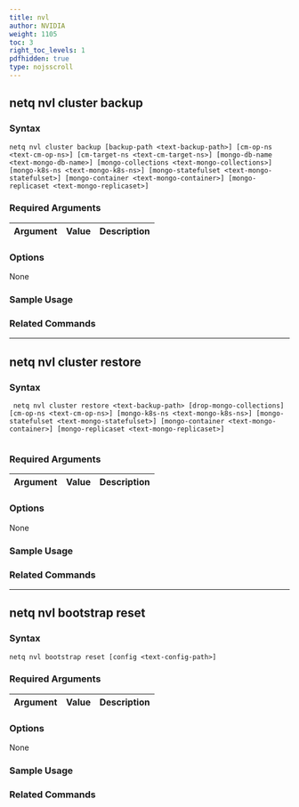 ```yaml
---
title: nvl
author: NVIDIA
weight: 1105
toc: 3
right_toc_levels: 1
pdfhidden: true
type: nojsscroll
---
```

<!-- vale NVIDIA.HeadingTitles = NO -->
<!-- vale off -->
## netq nvl cluster backup
<!-- vale on -->

### Syntax

```
netq nvl cluster backup [backup-path <text-backup-path>] [cm-op-ns <text-cm-op-ns>] [cm-target-ns <text-cm-target-ns>] [mongo-db-name <text-mongo-db-name>] [mongo-collections <text-mongo-collections>] [mongo-k8s-ns <text-mongo-k8s-ns>] [mongo-statefulset <text-mongo-statefulset>] [mongo-container <text-mongo-container>] [mongo-replicaset <text-mongo-replicaset>]

```

### Required Arguments

| Argument | Value | Description |
| ---- | ---- | ---- |


### Options

None

### Sample Usage


### Related Commands


- - -

## netq nvl cluster restore


### Syntax

```
 netq nvl cluster restore <text-backup-path> [drop-mongo-collections] [cm-op-ns <text-cm-op-ns>] [mongo-k8s-ns <text-mongo-k8s-ns>] [mongo-statefulset <text-mongo-statefulset>] [mongo-container <text-mongo-container>] [mongo-replicaset <text-mongo-replicaset>]
    
```

### Required Arguments

| Argument | Value | Description |
| ---- | ---- | ---- |


### Options

None

### Sample Usage



### Related Commands


- - -

<!-- vale off -->
## netq nvl bootstrap reset
<!-- vale on -->


### Syntax

```
netq nvl bootstrap reset [config <text-config-path>]
```


### Required Arguments

| Argument | Value | Description |
| ---- | ---- | ---- |


### Options

None

### Sample Usage



### Related Commands

